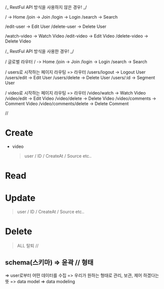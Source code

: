/_ RestFul API 방식을 사용하지 않은 경우! _/

/ -> Home
/join -> Join
/login -> Login
/search -> Search

/edit-user -> Edit User
/delete-user -> Delete User

/watch-video -> Watch Video
/edit-video -> Edit Video
/delete-video -> Delete Video

/_ RestFul API 방식을 사용한 경우! _/

/ 글로벌 라우터
/ -> Home
/join -> Join
/login -> Login
/search -> Search

/ users로 시작하는 페이지 라우팅 => 라우터
/users/logout -> Logout User
/users/edit -> Edit User
/users/delete -> Delete User
/users/:id -> Segment User

/ video로 시작하는 페이지 라우팅 => 라우터
/video/watch -> Watch Video
/video/edit -> Edit Video
/video/delete -> Delete Video
/video/comments -> Comment Video
/video/comments/delete -> Delete Comment

//

# Create

- video
  > user / ID / CreateAt / Source etc..

# Read

# Update

> user / ID / CreateAt / Source etc..

# Delete

> ALL
> 탈퇴 //

## schema(스키마) => 윤곽 // 형태

=> user로부터 어떤 데이터를 수집 => 우리가 원하는 형태로 관리, 보관, 제어 하겠다는 뜻
=> data model => data modeling
